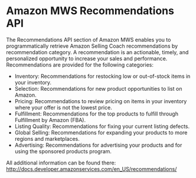# Amazon MWS Recommendations API

The Recommendations API section of Amazon MWS enables you to programmatically retrieve Amazon Selling Coach recommendations by recommendation category. A recommendation is an actionable, timely, and personalized opportunity to increase your sales and performance. Recommendations are provided for the following categories:
- Inventory: Recommendations for restocking low or out-of-stock items in your inventory.
- Selection: Recommendations for new product opportunities to list on Amazon.
- Pricing: Recommendations to review pricing on items in your inventory where your offer is not the lowest price.
- Fulfillment: Recommendations for the top products to fulfill through Fulfillment by Amazon (FBA).
- Listing Quality: Recommendations for fixing your current listing defects.
- Global Selling: Recommendations for expanding your products to more regions and marketplaces.
- Advertising: Recommendations for advertising your products and for using the sponsored products program.

All additional information can be found there: http://docs.developer.amazonservices.com/en_US/recommendations/
